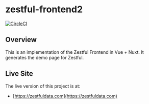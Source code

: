 # zestful-frontend2

[![CircleCI](https://circleci.com/gh/mtlynch/zestful-frontend2.svg?style=svg)](https://circleci.com/gh/mtlynch/zestful-frontend2)

## Overview

This is an implementation of the Zestful Frontend in Vue + Nuxt. It generates the demo page for Zestful.

## Live Site

The live version of this project is at:

- [https://zestfuldata.com](https://zestfuldata.com)
